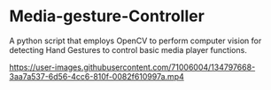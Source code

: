# Media-gesture-Controller
A python script that employs OpenCV to perform computer vision for detecting Hand Gestures to control basic media player functions.


https://user-images.githubusercontent.com/71006004/134797668-3aa7a537-6d56-4cc6-810f-0082f610997a.mp4

